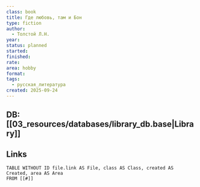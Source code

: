 ```yaml
---
class: book
title: Где любовь, там и Бон
type: fiction
author:
  - Толстой Л.Н.
year:
status: planned
started:
finished:
rate:
area: hobby
format:
tags:
  - русская_литература
created: 2025-09-24
---
```

## DB: [[03_resources/databases/library_db.base|Library]]

## Links

```dataview
TABLE WITHOUT ID file.link AS File, class AS Class, created AS Created, area AS Area
FROM [[#]]
````
